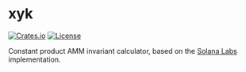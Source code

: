 # xyk

[![Crates.io](https://img.shields.io/crates/v/xyk)](https://crates.io/crates/xyk)
[![License](https://img.shields.io/crates/l/xyk)](https://github.com/SenchaHQ/sencha/blob/master/LICENSE.md)

Constant product AMM invariant calculator, based on the [Solana Labs](https://github.com/solana-labs/solana-program-library/blob/master/token-swap/program/src/curve/constant_product.rs) implementation.
